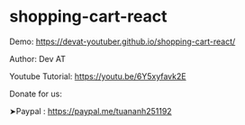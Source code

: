 # shopping-cart-react
Demo: https://devat-youtuber.github.io/shopping-cart-react/

Author: Dev AT

Youtube Tutorial: https://youtu.be/6Y5xyfavk2E

Donate for us:

➤Paypal : https://paypal.me/tuananh251192
